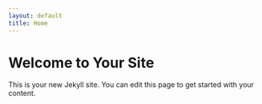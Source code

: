 ```yaml
---
layout: default
title: Home
---
```


# Welcome to Your Site

This is your new Jekyll site. You can edit this page to get started with your content.
